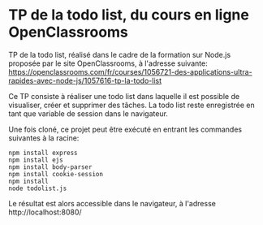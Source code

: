 # TP de la todo list, du cours en ligne OpenClassrooms

TP de la todo list, réalisé dans le cadre de la formation sur Node.js proposée par le
site OpenClassrooms, à l'adresse suivante: https://openclassrooms.com/fr/courses/1056721-des-applications-ultra-rapides-avec-node-js/1057616-tp-la-todo-list

Ce TP consiste à réaliser une todo list dans laquelle il est possible de visualiser,
créer et supprimer des tâches. La todo list reste enregistrée en tant que variable de session
dans le navigateur.

Une fois cloné, ce projet peut être exécuté en entrant les commandes suivantes à la racine:
```
npm install express
npm install ejs
npm install body-parser
npm install cookie-session
npm install
node todolist.js
```

Le résultat est alors accessible dans le navigateur, à l'adresse http://localhost:8080/
